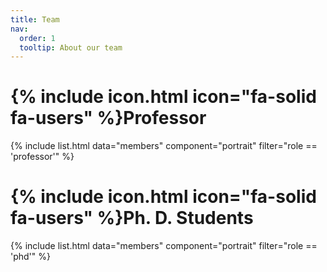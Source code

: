 ```yaml
---
title: Team
nav:
  order: 1
  tooltip: About our team
---
```


# {% include icon.html icon="fa-solid fa-users" %}Professor

{% include list.html data="members" component="portrait" filter="role == 'professor'" %}

# {% include icon.html icon="fa-solid fa-users" %}Ph. D. Students

{% include list.html data="members" component="portrait" filter="role == 'phd'" %}